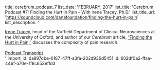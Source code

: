 title: cerebrum_podcast_7
list_date: 'FEBRUARY, 2017'
list_title: 'Cerebrum Podcast #7: Finding the Hurt in Pain - With Irene Tracey, Ph.D.'
list_title_url: 'https://soundcloud.com/danafoundation/finding-the-hurt-in-pain'
list_description: '<div style="font-size:14px;line-height: 125%;"><span lang="EN"><a href="http://dana.org/Authors/Irene_Tracey,_Ph_D_/">Irene Tracey</a>, head of the Nuffield Department of Clinical Neurosciences at the University of Oxford, and author of our <em>Cerebrum</em> article, <a href="http://dana.org/Cerebrum/2016/Finding_the_Hurt_in_Pain/">“Finding the Hurt in Pain,”</a> discusses the complexity of pain research.</span><br><br><a href="/uploadedFiles/Pdfs/Pain-Podcast-Transcript.pdf" title="Podcast Transcript">Podcast Transcript</a></div>'
import_id: da997dbe-0187-47ff-a3fa-202d936d5451
id: 602df0a2-ffaa-446f-a70e-1f8c653effd3

